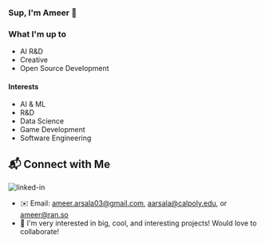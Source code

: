 ### Sup, I'm Ameer 👋

### What I'm up to
- AI R&D
- Creative
- Open Source Development

#### Interests
- AI & ML
- R&D
- Data Science
- Game Development
- Software Engineering
  
## 📬 Connect with Me
[<img align="left" alt="linked-in" src="https://img.shields.io/badge/linkedin-%230077B5.svg?&style=for-the-badge&logo=linkedin&logoColor=white" />](https://www.linkedin.com/in/ameer-arsala-93a6781b0/)
<br>
- ✉️ Email: ameer.arsala03@gmail.com, aarsala@calpoly.edu, or ameer@ran.so
- 🚀 I'm very interested in big, cool, and interesting projects! Would love to collaborate!
